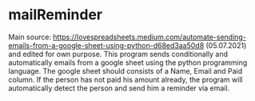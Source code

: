 # mailReminder
Main source: https://lovespreadsheets.medium.com/automate-sending-emails-from-a-google-sheet-using-python-d68ed3aa50d8 (05.07.2021) and edited for own purpose. 
This program sends conditionally and automatically emails from a google sheet using the python programming language.
The google sheet should consists of a Name, Email and Paid column.
If the person has not paid his amount already, the program will automatically detect the person and send him a reminder via email.

